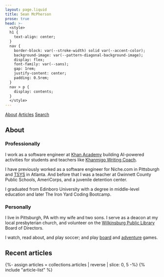 ```yaml
---
layout: page.liquid
title: Sean McPherson
prose: true
head: >-
  <style>
  h1 {
    text-align: center;
  }
  nav {
    border-block: var(--stroke-width) solid var(--accent-color);
    background-image: var(--pattern-diagonal-background-image);
    display: flex;
    font-family: var(--sans);
    gap: 1rem;
    justify-content: center;
    padding: 0.5rem;
  }
  nav > p {
    display: contents;
  }
  </style>
---
```


<nav>

[About](/)
[Articles](/articles)
[Search](/search)

</nav>

## About

### Professionally

I work as a software engineer at [Khan Academy](https://khanacademy.org) building AI-powered activities for students and teachers like [Khanmigo Writing Coach](https://www.khanmigo.ai/writingcoach).

I have previously worked as a software engineer for Niche.com in Pittsburgh and [TSYS](https://www.tsys.com/) in Atlanta. And before that I was a teacher at Gwinnett County Public Schools, AmeriCorps, and a juvenile detention center.

I graduated from Edinboro University with a degree in middle-level education and later The Iron Yard Coding Bootcamp.

### Personally

I live in Pittsburgh, PA with my wife and two sons. I serve as a deacon at my local presbyterian church, and volunteer on the [Wilkinsburg Public Library](https://wilkinsburglibrary.org) Board of Directors.

I watch, read about, and play soccer; and play [board](/board-games) and [adventure](/adventure-games) games.

## Recent articles

{%- assign articles = collections.articles | reverse | slice: 0, 5 -%}
{% include "article-list" %}

